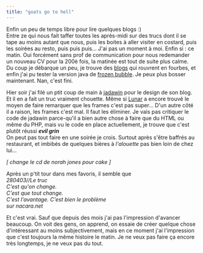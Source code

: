 ```yaml
---
title: "goats go to hell"
---
```


Enfin un peu de temps libre pour lire quelques blogs :)  
Entre ze qui nous fait taffer toutes les après-midi sur des trucs dont il se
tape au moins autant que nous, puis les boites à aller visiter en costard,
puis les soirées au resto, puis puis puis... J'ai pas un moment à moi. Enfin
si : ce matin. Oui forcément sans prof de communication pour nous redemander
un nouveau CV pour la 200è fois, la matinée est tout de suite plus calme.  
Du coup je débarque un peu, je trouve des [blogs](http://chocapic.junkle.org/)
qui rouvrent en fourbes, et enfin j'ai pu tester la version java de [frozen
bubble](http://glenn.sanson.free.fr/fb/). Je peux plus bosser maintenant. Nan,
c'est fini.

Hier soir j'ai filé un ptit coup de main à
[jadawin](http://tuxaco.ath.cx/welcome.html) pour le design de son blog. Et il
en a fait un truc vraiment chouette. Même si
[Lunar](http://lune.talath.net/~lunar/blog/) a encore trouvé le moyen de faire
remarquer que les frames c'est pas super... D'un autre côté il a raison, les
frames c'est mal. Il faut les éliminer. Je vais pas critiquer le code de
jadawin parce-qu'il a bien autre chose à faire que du HTML ou même du PHP,
mais vu le code en place actuellement, je trouve que c'est plutôt réussi
***evil grin***  
On peut pas tout faire en une soirée je crois. Surtout après s'être baffrés au
restaurant, et imbibés de quelques bières à _l'alouette_ pas bien loin de chez
lui...

_[ change le cd de norah jones pour cake ]_

Après un p'tit tour dans mes favoris, il semble que  
_280403//Le truc  
C'est qu'on change.  
C'est que tout change.  
C'est l'avantage. C'est bien le problème  
sur nacara.net_

Et c'est vrai. Sauf que depuis des mois j'ai pas l'impression d'avancer
beaucoup. On voit des gens, on apprend, on essaie de créer quelque chose
d'intéressant au moins subjectivement, mais en ce moment j'ai l'impression que
c'est toujours la même histoire le matin. Je ne veux pas faire ça encore très
longtemps, je ne veux pas du tout.

